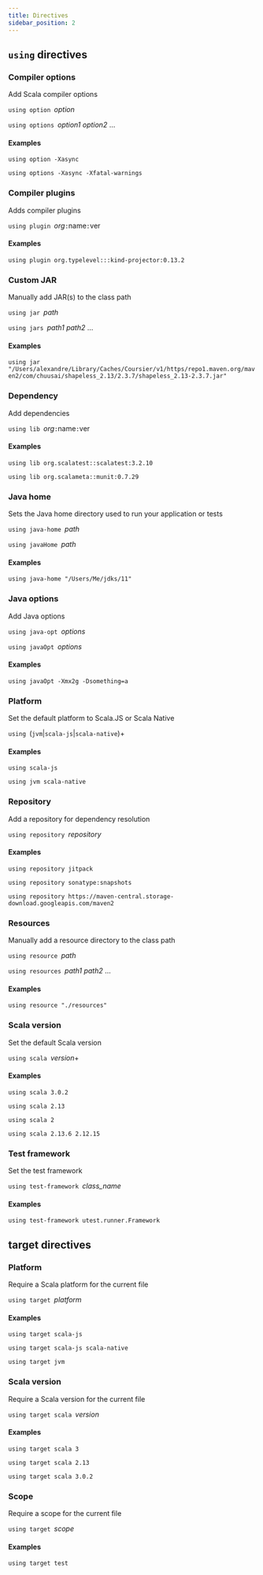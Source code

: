 ```yaml
---
title: Directives
sidebar_position: 2
---
```


## `using` directives

### Compiler options

Add Scala compiler options

`using option `_option_

`using options `_option1_ _option2_ …

#### Examples
`using option -Xasync`

`using options -Xasync -Xfatal-warnings`

### Compiler plugins

Adds compiler plugins

`using plugin `_org_`:`name`:`ver

#### Examples
`using plugin org.typelevel:::kind-projector:0.13.2`

### Custom JAR

Manually add JAR(s) to the class path

`using jar `_path_

`using jars `_path1_ _path2_ …

#### Examples
`using jar "/Users/alexandre/Library/Caches/Coursier/v1/https/repo1.maven.org/maven2/com/chuusai/shapeless_2.13/2.3.7/shapeless_2.13-2.3.7.jar"`

### Dependency

Add dependencies

`using lib `_org_`:`name`:`ver

#### Examples
`using lib org.scalatest::scalatest:3.2.10`

`using lib org.scalameta::munit:0.7.29`

### Java home

Sets the Java home directory used to run your application or tests

`using java-home `_path_

`using javaHome `_path_

#### Examples
`using java-home "/Users/Me/jdks/11"`

### Java options

Add Java options

`using java-opt `_options_

`using javaOpt `_options_

#### Examples
`using javaOpt -Xmx2g -Dsomething=a`

### Platform

Set the default platform to Scala.JS or Scala Native

`using `(`jvm`|`scala-js`|`scala-native`)+

#### Examples
`using scala-js`

`using jvm scala-native`

### Repository

Add a repository for dependency resolution

`using repository `_repository_

#### Examples
`using repository jitpack`

`using repository sonatype:snapshots`

`using repository https://maven-central.storage-download.googleapis.com/maven2`

### Resources

Manually add a resource directory to the class path

`using resource `_path_

`using resources `_path1_ _path2_ …

#### Examples
`using resource "./resources"`

### Scala version

Set the default Scala version

`using scala `_version_+

#### Examples
`using scala 3.0.2`

`using scala 2.13`

`using scala 2`

`using scala 2.13.6 2.12.15`

### Test framework

Set the test framework

`using test-framework `_class_name_

#### Examples
`using test-framework utest.runner.Framework`


## target directives

### Platform

Require a Scala platform for the current file

`using target `_platform_

#### Examples
`using target scala-js`

`using target scala-js scala-native`

`using target jvm`

### Scala version

Require a Scala version for the current file

`using target scala `_version_

#### Examples
`using target scala 3`

`using target scala 2.13`

`using target scala 3.0.2`

### Scope

Require a scope for the current file

`using target `_scope_

#### Examples
`using target test`

